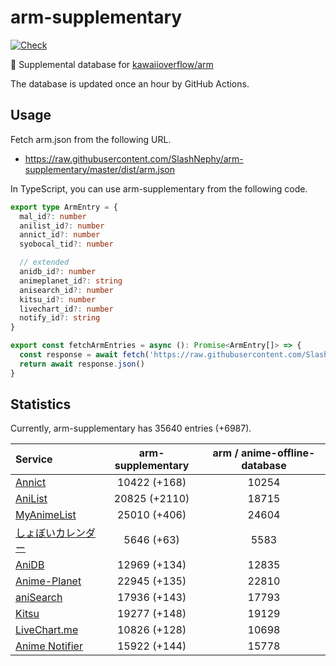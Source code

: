 # arm-supplementary

[![Check](https://github.com/SlashNephy/arm-supplementary/actions/workflows/check-node.yml/badge.svg)](https://github.com/SlashNephy/arm-supplementary/actions/workflows/check-node.yml)

💊 Supplemental database for [kawaiioverflow/arm](https://github.com/kawaiioverflow/arm)

The database is updated once an hour by GitHub Actions.

## Usage

Fetch arm.json from the following URL.

- https://raw.githubusercontent.com/SlashNephy/arm-supplementary/master/dist/arm.json

In TypeScript, you can use arm-supplementary from the following code.

```TypeScript
export type ArmEntry = {
  mal_id?: number
  anilist_id?: number
  annict_id?: number
  syobocal_tid?: number

  // extended
  anidb_id?: number
  animeplanet_id?: string
  anisearch_id?: number
  kitsu_id?: number
  livechart_id?: number
  notify_id?: string
}

export const fetchArmEntries = async (): Promise<ArmEntry[]> => {
  const response = await fetch('https://raw.githubusercontent.com/SlashNephy/arm-supplementary/master/dist/arm.json')
  return await response.json()
}
```

## Statistics

Currently, arm-supplementary has 35640 entries (+6987).

| Service                                     | arm-supplementary | arm / anime-offline-database |
| :------------------------------------------ | :---------------: | :--------------------------: |
| [Annict](https://annict.com)                |   10422 (+168)    |            10254             |
| [AniList](https://anilist.co)               |   20825 (+2110)   |            18715             |
| [MyAnimeList](https://myanimelist.net)      |   25010 (+406)    |            24604             |
| [しょぼいカレンダー](https://cal.syoboi.jp) |    5646 (+63)     |             5583             |
| [AniDB](https://anidb.net)                  |   12969 (+134)    |            12835             |
| [Anime-Planet](https://anime-planet.com)    |   22945 (+135)    |            22810             |
| [aniSearch](https://anisearch.com)          |   17936 (+143)    |            17793             |
| [Kitsu](https://kitsu.io)                   |   19277 (+148)    |            19129             |
| [LiveChart.me](https://livechart.me)        |   10826 (+128)    |            10698             |
| [Anime Notifier](https://notify.moe)        |   15922 (+144)    |            15778             |
